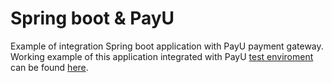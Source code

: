 # Spring boot & PayU
Example of integration Spring boot application with PayU payment gateway. Working example of this application integrated with PayU [test enviroment](http://developers.payu.com/en/overview.html#introduction_test-t) can be found [here](https://payu-demo.herokuapp.com/).
